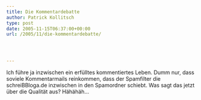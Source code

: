 ```yaml
---
title: Die Kommentardebatte
author: Patrick Kollitsch
type: post
date: 2005-11-15T06:37:00+00:00
url: /2005/11/die-kommentardebatte/




---
```

Ich führe ja inzwischen ein erfülltes kommentiertes Leben. Dumm nur, dass soviele Kommentarmails reinkommen, dass der Spamfilter die schreiBBloga.de inzwischen in den Spamordner schiebt. Was sagt das jetzt über die Qualität aus? Hähähäh...

